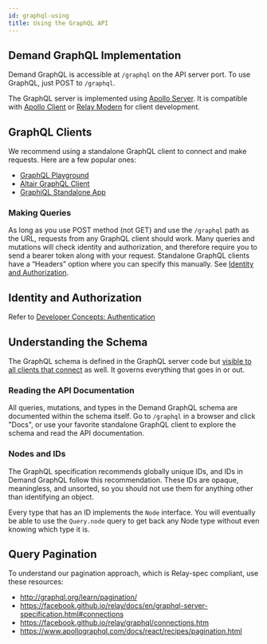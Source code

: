 ```yaml
---
id: graphql-using
title: Using the GraphQL API
---
```


## Demand GraphQL Implementation

Demand GraphQL is accessible at `/graphql` on the API server port.
To use GraphQL, just POST to `/graphql`.

The GraphQL server is implemented using [Apollo Server](https://www.apollographql.com/docs/apollo-server/). It is compatible with [Apollo Client](https://www.apollographql.com/docs/react/) or [Relay Modern](https://facebook.github.io/relay/) for client development.

## GraphQL Clients

We recommend using a standalone GraphQL client to connect and make requests. Here are a few popular ones:
- [GraphQL Playground](https://github.com/prismagraphql/graphql-playground)
- [Altair GraphQL Client](https://altair.sirmuel.design/)
- [GraphiQL Standalone App](https://github.com/skevy/graphiql-app)

### Making Queries

As long as you use POST method (not GET) and use the `/graphql` path as the URL, requests from any GraphQL client should work. Many queries and mutations will check identity and authorization, and therefore require you to send a bearer token along with your request. Standalone GraphQL clients have a “Headers” option where you can specify this manually. See [Identity and Authorization](#identity-and-authorization).

## Identity and Authorization

Refer to [Developer Concepts: Authentication](./developer-authentication)

## Understanding the Schema

The GraphQL schema is defined in the GraphQL server code but [visible to all clients that connect](https://graphql.org/learn/introspection/) as well. It governs everything that goes in or out.

### Reading the API Documentation

All queries, mutations, and types in the Demand GraphQL schema are documented within the schema itself. Go to `/graphql` in a browser and click "Docs", or use your favorite standalone GraphQL client to explore the schema and read the API documentation.

### Nodes and IDs

The GraphQL specification recommends globally unique IDs, and IDs in Demand GraphQL follow this recommendation. These IDs are opaque, meaningless, and unsorted, so you should not use them for anything other than identifying an object.

Every type that has an ID implements the `Node` interface. You will eventually be able to use the `Query.node` query to get back any Node type without even knowing which type it is.

## Query Pagination

To understand our pagination approach, which is Relay-spec compliant, use these resources:
- http://graphql.org/learn/pagination/
- https://facebook.github.io/relay/docs/en/graphql-server-specification.html#connections
- https://facebook.github.io/relay/graphql/connections.htm
- https://www.apollographql.com/docs/react/recipes/pagination.html

